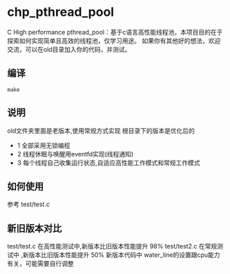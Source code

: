 # chp_pthread_pool
C High performance pthread_pool：基于c语言高性能线程池，本项目目的在于探索如何实现简单且高效的线程池，仅学习用途。
如果你有其他好的想法，欢迎交流，可以在old目录加入你的代码，并测试。

## 编译
`make`
## 说明
old文件夹里面是老版本,使用常规方式实现
根目录下的版本是优化后的
* 1 全部采用无锁编程
* 2 线程休眠与唤醒用eventfd实现(线程通知)
* 3 每个线程自己收集运行状态,自适应高性能工作模式和常规工作模式

## 如何使用
参考 test/test.c

## 新旧版本对比
test/test.c  在高性能测试中,新版本比旧版本性能提升 98%
test/test2.c 在常规测试中  ,新版本比旧版本性能提升 50%
新版本代码中 water_line的设置跟cpu能力有关，可能需要自行调整